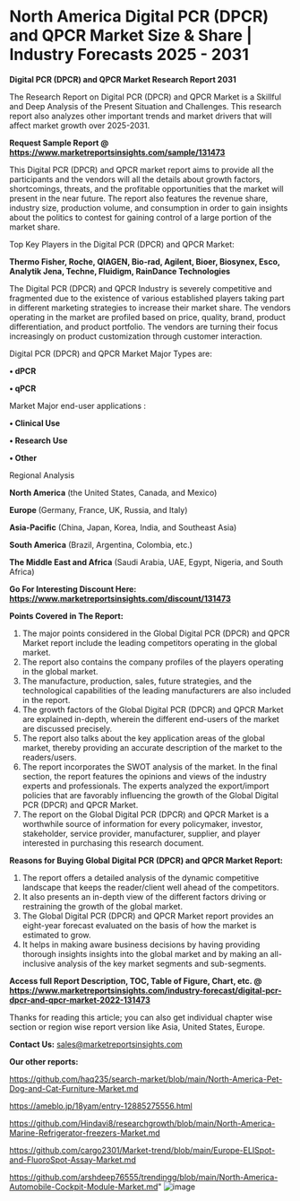 # North America Digital PCR (DPCR) and QPCR Market Size & Share | Industry Forecasts 2025 - 2031

<strong>Digital PCR (DPCR) and QPCR Market Research Report 2031</strong>

The Research Report on Digital PCR (DPCR) and QPCR Market is a Skillful and Deep Analysis of the Present Situation and Challenges. This research report also analyzes other important trends and market drivers that will affect market growth over 2025-2031.

<strong>Request Sample Report @ <a href=https://www.marketreportsinsights.com/sample/131473>https://www.marketreportsinsights.com/sample/131473</a></strong>

This Digital PCR (DPCR) and QPCR market report aims to provide all the participants and the vendors will all the details about growth factors, shortcomings, threats, and the profitable opportunities that the market will present in the near future. The report also features the revenue share, industry size, production volume, and consumption in order to gain insights about the politics to contest for gaining control of a large portion of the market share.

Top Key Players in the Digital PCR (DPCR) and QPCR Market:

<strong>Thermo Fisher, Roche, QIAGEN, Bio-rad, Agilent, Bioer, Biosynex, Esco, Analytik Jena, Techne, Fluidigm, RainDance Technologies</strong>

The Digital PCR (DPCR) and QPCR Industry is severely competitive and fragmented due to the existence of various established players taking part in different marketing strategies to increase their market share. The vendors operating in the market are profiled based on price, quality, brand, product differentiation, and product portfolio. The vendors are turning their focus increasingly on product customization through customer interaction.

Digital PCR (DPCR) and QPCR Market Major Types are:

<strong>• dPCR

• qPCR</strong>

Market Major end-user applications :

<strong>• Clinical Use

• Research Use

• Other</strong>

Regional Analysis

</u><strong><b>North America</b></strong> (the United States, Canada, and Mexico)

<strong><b>Europe </b></strong>(Germany, France, UK, Russia, and Italy)

<strong><b>Asia-Pacific</b></strong> (China, Japan, Korea, India, and Southeast Asia)

<strong><b>South America</b></strong> (Brazil, Argentina, Colombia, etc.)

<strong><b>The Middle East and Africa</b></strong> (Saudi Arabia, UAE, Egypt, Nigeria, and South Africa)

<strong>Go For Interesting Discount Here: <a href=https://www.marketreportsinsights.com/discount/131473>https://www.marketreportsinsights.com/discount/131473</a></strong>

<strong>Points Covered in The Report:</strong>
<ol>
  <li>The major points considered in the Global Digital PCR (DPCR) and QPCR Market report include the leading competitors operating in the global market.</li>
  <li>The report also contains the company profiles of the players operating in the global market.</li>
  <li>The manufacture, production, sales, future strategies, and the technological capabilities of the leading manufacturers are also included in the report.</li>
  <li>The growth factors of the Global Digital PCR (DPCR) and QPCR Market are explained in-depth, wherein the different end-users of the market are discussed precisely.</li>
  <li>The report also talks about the key application areas of the global market, thereby providing an accurate description of the market to the readers/users.</li>
  <li>The report incorporates the SWOT analysis of the market. In the final section, the report features the opinions and views of the industry experts and professionals. The experts analyzed the export/import policies that are favorably influencing the growth of the Global Digital PCR (DPCR) and QPCR Market.</li>
  <li>The report on the Global Digital PCR (DPCR) and QPCR Market is a worthwhile source of information for every policymaker, investor, stakeholder, service provider, manufacturer, supplier, and player interested in purchasing this research document.</li>
</ol>
<strong>Reasons for Buying Global Digital PCR (DPCR) and QPCR Market Report:</strong>

<ol>
  <li>The report offers a detailed analysis of the dynamic competitive landscape that keeps the reader/client well ahead of the competitors.</li>
  <li>It also presents an in-depth view of the different factors driving or restraining the growth of the global market.</li>
  <li>The Global Digital PCR (DPCR) and QPCR Market report provides an eight-year forecast evaluated on the basis of how the market is estimated to grow.</li>
  <li>It helps in making aware business decisions by having providing thorough insights insights into the global market and by making an all-inclusive analysis of the key market segments and sub-segments.</li>
</ol>
<strong>Access full Report Description, TOC, Table of Figure, Chart, etc. @ <a href=https://www.marketreportsinsights.com/industry-forecast/digital-pcr-dpcr-and-qpcr-market-2022-131473>https://www.marketreportsinsights.com/industry-forecast/digital-pcr-dpcr-and-qpcr-market-2022-131473</a></strong>


Thanks for reading this article; you can also get individual chapter wise section or region wise report version like Asia, United States, Europe.

<strong>Contact Us:</strong>
sales@marketreportsinsights.com

<strong>Our other reports:</strong>

<a href=https://github.com/haq235/search-market/blob/main/North-America-Pet-Dog-and-Cat-Furniture-Market.md>https://github.com/haq235/search-market/blob/main/North-America-Pet-Dog-and-Cat-Furniture-Market.md</a>

<a href=https://ameblo.jp/18yam/entry-12885275556.html>https://ameblo.jp/18yam/entry-12885275556.html</a>

<a href=https://github.com/Hindavi8/researchgrowth/blob/main/North-America-Marine-Refrigerator-freezers-Market.md>https://github.com/Hindavi8/researchgrowth/blob/main/North-America-Marine-Refrigerator-freezers-Market.md</a>

<a href=https://github.com/cargo2301/Market-trend/blob/main/Europe-ELISpot-and-FluoroSpot-Assay-Market.md>https://github.com/cargo2301/Market-trend/blob/main/Europe-ELISpot-and-FluoroSpot-Assay-Market.md</a>

<a href=https://github.com/arshdeep76555/trendingg/blob/main/North-America-Automobile-Cockpit-Module-Market.md>https://github.com/arshdeep76555/trendingg/blob/main/North-America-Automobile-Cockpit-Module-Market.md</a>"
![image](https://github.com/user-attachments/assets/7f45aaff-16ac-49dc-9864-d7e9fbb09c96)
